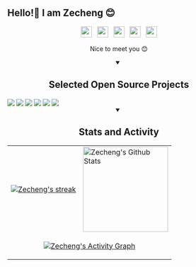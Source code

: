 ## Hello!👋 I am Zecheng 😊

<p align="center">
  <a href="https://www.linkedin.com/in/zechengzhang"><img src="https://cdn.jsdelivr.net/npm/simple-icons@3.12.3/icons/linkedin.svg" height="25" /></a>&nbsp;&nbsp;&nbsp;<a href="https://twitter.com/zechengzh"><img src="https://cdn.jsdelivr.net/npm/simple-icons@3.12.3/icons/twitter.svg" height="25" /></a>&nbsp;&nbsp;&nbsp;<a href="https://www.instagram.com/zechengzh"><img src="https://cdn.jsdelivr.net/npm/simple-icons@3.12.3/icons/instagram.svg" height="25" /></a>&nbsp;&nbsp;&nbsp;<a href="https://scholar.google.com/citations?user=COTsaIgAAAAJ&hl=en"><img src="https://cdn.jsdelivr.net/npm/simple-icons@3.12.3/icons/googlescholar.svg" height="25" /></a>&nbsp;&nbsp;&nbsp;<a href="https://github.com/zechengz"><img src="https://cdn.jsdelivr.net/npm/simple-icons@3.12.3/icons/github.svg" height="25" /></a>
</p>

<p align="center">
  Nice to meet you 😊
</p>

<details open>
  <summary align="center"><h2>Selected Open Source Projects</h2></summary>
  <a href="https://github.com/pyg-team/pytorch_geometric" target="_blank"><img align="center" src="https://github-readme-stats.vercel.app/api/pin/?username=pyg-team&repo=pytorch_geometric&theme=telegram"></a>
  <a href="https://github.com/pyg-team/pytorch-frame" target="_blank"><img align="center" src="https://github-readme-stats.vercel.app/api/pin/?username=pyg-team&repo=pytorch-frame&theme=telegram"></a>
  <a href="https://github.com/snap-stanford/relbench" target="_blank"><img align="center" src="https://github-readme-stats.vercel.app/api/pin/?username=snap-stanford&repo=relbench&theme=telegram"></a>
  <a href="https://github.com/snap-stanford/deepsnap" target="_blank"><img align="center" src="https://github-readme-stats.vercel.app/api/pin/?username=snap-stanford&repo=deepsnap&theme=telegram"></a>
  <a href="https://github.com/camel-ai/camel" target="_blank"><img align="center" src="https://github-readme-stats.vercel.app/api/pin/?username=camel-ai&repo=camel&theme=telegram"></a>
  <a href="https://github.com/camel-ai/crab" target="_blank"><img align="center" src="https://github-readme-stats.vercel.app/api/pin/?username=camel-ai&repo=crab&theme=telegram"></a>
</details>

<details open>
  <summary align="center"><h2>Stats and Activity</h2></summary>
    <table>
    <tr>
        <td>
        <a href="https://github.com/zechengz">
            <img title="Zecheng's GitHub Streak Stats" alt="Zecheng's streak" src="https://github-readme-streak-stats-eight.vercel.app/?user=zechengz&theme=telegram&hide_border=true"/>
        </a>
        </td>
        <td>
        <a href="https://github.com/zechengz">
            <img alt="Zecheng's Github Stats" src="https://github-readme-stats-rouge-ten-78.vercel.app/api?username=zechengz&show_icons=true&include_all_commits=true&count_private=true&theme=react&hide_border=true&bg_color=FFFFFF&title_color=0088CB&icon_color=0088CB&text_color=0088CB" height="192px"/>
        </a>
        </td>
    </tr>
    <tr>
        <td colspan="2" align="center">
        <p align="center">
            <a href="https://github.com/zechengz">
            <img alt="Zecheng's Activity Graph" src="https://github-readme-activity-graph.vercel.app/graph/?username=zechengz&bg_color=FFFFFF&color=0088CB&line=0088CB&point=000000&hide_border=true" />
            </a>
        </p>
        </td>
    </tr>
    </table>
</details>
